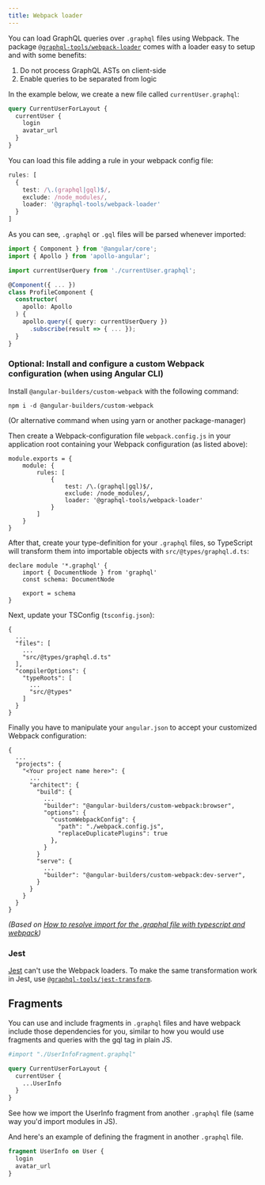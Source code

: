 ```yaml
---
title: Webpack loader
---
```


You can load GraphQL queries over `.graphql` files using Webpack. The package [`@graphql-tools/webpack-loader`](https://www.npmjs.com/package/@graphql-tools/webpack-loader) comes with a loader easy to setup and with some benefits:

1. Do not process GraphQL ASTs on client-side
1. Enable queries to be separated from logic

In the example below, we create a new file called `currentUser.graphql`:

```graphql
query CurrentUserForLayout {
  currentUser {
    login
    avatar_url
  }
}
```

You can load this file adding a rule in your webpack config file:

```typescript
rules: [
  {
    test: /\.(graphql|gql)$/,
    exclude: /node_modules/,
    loader: '@graphql-tools/webpack-loader'
  }
]
```

As you can see, `.graphql` or `.gql` files will be parsed whenever imported:

```typescript
import { Component } from '@angular/core';
import { Apollo } from 'apollo-angular';

import currentUserQuery from './currentUser.graphql';

@Component({ ... })
class ProfileComponent {
  constructor(
    apollo: Apollo
  ) {
    apollo.query({ query: currentUserQuery })
      .subscribe(result => { ... });
  }
}
```


### Optional: Install and configure a custom Webpack configuration (when using Angular CLI)

Install `@angular-builders/custom-webpack` with the following command:

```
npm i -d @angular-builders/custom-webpack
```
(Or alternative command when using yarn or another package-manager)

Then create a Webpack-configuration file `webpack.config.js` in your application root containing your Webpack configuration (as listed above):

```
module.exports = {
    module: {
        rules: [
            {
                test: /\.(graphql|gql)$/,
                exclude: /node_modules/,
                loader: '@graphql-tools/webpack-loader'
            }
        ]
    }
}
```

After that, create your type-definition for your `.graphql` files, so TypeScript will transform them into importable objects with `src/@types/graphql.d.ts`:

```
declare module '*.graphql' {
    import { DocumentNode } from 'graphql'
    const schema: DocumentNode

    export = schema
}
```

Next, update your TSConfig (`tsconfig.json`):

```
{
  ...
  "files": [
    ...
    "src/@types/graphql.d.ts"
  ],
  "compilerOptions": {
    "typeRoots": [
      ...
      "src/@types"
    ]
  }
}
```

Finally you have to manipulate your `angular.json` to accept your customized Webpack configuration:

```
{
  ...
  "projects": {
    "<Your project name here>": {
      ...
      "architect": {
        "build": {
          ...
          "builder": "@angular-builders/custom-webpack:browser",
          "options": {
            "customWebpackConfig": {
              "path": "./webpack.config.js",
              "replaceDuplicatePlugins": true
            },
          }
        }
        "serve": {
          ...
          "builder": "@angular-builders/custom-webpack:dev-server",
        }
      }
    }
  }
}
```
_(Based on [How to resolve import for the .graphql file with typescript and webpack](https://dev.to/open-graphql/how-to-resolve-import-for-the-graphql-file-with-typescript-and-webpack-35lf))_


### Jest

[Jest](https://facebook.github.io/jest/) can't use the Webpack loaders. To make the same transformation work in Jest, use [`@graphql-tools/jest-transform`](https://www.npmjs.com/package/@graphql-tools/jest-transform).

## Fragments

You can use and include fragments in `.graphql` files and have webpack include those dependencies for you, similar to how you would use fragments and queries with the gql tag in plain JS.

```graphql
#import "./UserInfoFragment.graphql"

query CurrentUserForLayout {
  currentUser {
    ...UserInfo
  }
}
```

See how we import the UserInfo fragment from another `.graphql` file (same way you'd import modules in JS).

And here's an example of defining the fragment in another `.graphql` file.

```graphql
fragment UserInfo on User {
  login
  avatar_url
}
```
